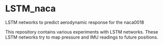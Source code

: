 # LSTM_naca
LSTM networks to predict aerodynamic response for the naca0018

This repository contains various experiments with LSTM networks. These LSTM networks try to map pressure and IMU readings to future positions.
